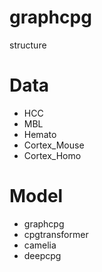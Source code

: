 # graphcpg
structure
# Data
* HCC
* MBL
* Hemato
* Cortex_Mouse
* Cortex_Homo
# Model
* graphcpg
* cpgtransformer
* camelia
* deepcpg
